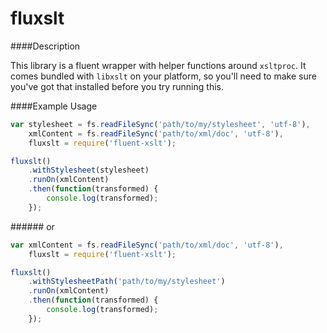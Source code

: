# fluxslt

####Description

This library is a fluent wrapper with helper functions around `xsltproc`. It comes bundled with `libxslt` on your platform, so you'll need to make sure you've got that
installed before you try running this.

####Example Usage

```js
var stylesheet = fs.readFileSync('path/to/my/stylesheet', 'utf-8'),
    xmlContent = fs.readFileSync('path/to/xml/doc', 'utf-8'),
    fluxslt = require('fluent-xslt');

fluxslt()
    .withStylesheet(stylesheet)
    .runOn(xmlContent)
    .then(function(transformed) {
        console.log(transformed);
    });
```

###### or

```js
var xmlContent = fs.readFileSync('path/to/xml/doc', 'utf-8'),
    fluxslt = require('fluent-xslt');

fluxslt()
    .withStylesheetPath('path/to/my/stylesheet')
    .runOn(xmlContent)
    .then(function(transformed) {
        console.log(transformed);
    });
```
